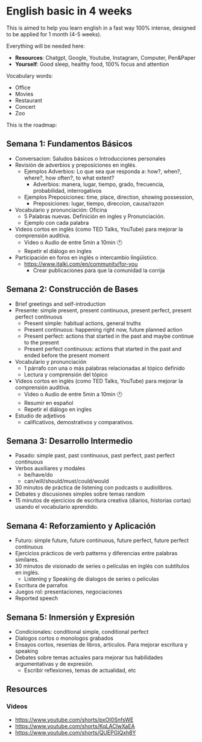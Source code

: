 # English basic in 4 weeks

This is aimed to help you learn english in a fast way 100% intense, designed to be applied for 1 month (4-5 weeks).

Everything will be needed here:
- **Resources**: Chatgpt, Google, Youtube, Instagram, Computer, Pen&Paper
- **Yourself**: Good sleep, healthy food, 100% focus and attention

Vocabulary words:
- Office
- Movies
- Restaurant
- Concert
- Zoo

This is the roadmap:

## Semana 1: Fundamentos Básicos
- Conversacion: Saludos básicos o Introducciones personales
- Revisión de adverbios y preposiciones en inglés.
    - Ejemplos Adverbios: Lo que sea que responda a: how?, when?, where?, how often?, to what extent?
        - Adverbios: manera, lugar, tiempo, grado, frecuencia, probabilidad, interrogativos
    - Ejemplos Preposiciones: time, place, direction, showing possession, 
        - Preposiciones: lugar, tiempo, direccion, causa/razon
- Vocabulario y pronunciación: Oficina
    - 5 Palabras nuevas. Definición en ingles y Pronunciación.
    - Ejemplo con cada palabra
- Videos cortos en inglés (como TED Talks, YouTube) para mejorar la comprensión auditiva.
    - Video o Audio de entre 5min a 10min :clock1:
    - Repetir el diálogo en ingles
- Participación en foros en inglés o intercambio lingüístico.
    - https://www.italki.com/en/community/for-you
        - Crear publicaciones para que la comunidad la corrija
## Semana 2: Construcción de Bases
- Brief greetings and self-introduction
- Presente: simple present, present continuous, present perfect, present perfect continuous
    - Present simple: habitual actions, general truths
    - Present continuous: happening right now, future planned action
    - Present perfect: actions that started in the past and maybe continue to the present
    - Present perfect continuous: actions that started in the past and ended before the present moment
- Vocabulario y pronunciación
    - 1 párrafo con una o más palabras relacionadas al tópico definido
    - Lectura y comprensión del tópico
- Videos cortos en inglés (como TED Talks, YouTube) para mejorar la comprensión auditiva.
    - Video o Audio de entre 5min a 10min :clock1:
    - Resumir en español
    - Repetir el diálogo en ingles
- Estudio de adjetivos
    - calificativos, demostrativos y comparativos.
## Semana 3: Desarrollo Intermedio
- Pasado: simple past, past continuous, past perfect, past perfect continuous
- Verbos auxiliares y modales
    - be/have/do
    - can/will/should/must/could/would
- 30 minutos de práctica de listening con podcasts o audiolibros.
- Debates y discusiones simples sobre temas random
- 15 minutos de ejercicios de escritura creativa (diarios, historias cortas) usando el vocabulario aprendido.
## Semana 4: Reforzamiento y Aplicación
- Futuro: simple future, future continuous, future perfect, future perfect continuous
- Ejercicios prácticos de verb patterns y diferencias entre palabras similares.
- 30 minutos de visionado de series o películas en inglés con subtítulos en inglés.
    - Listening y Speaking de dialogos de series o peliculas
- Escritura de parrafos
- Juegos rol: presentaciones, negociaciones
- Reported speech
## Semana 5: Inmersión y Expresión
- Condicionales: conditional simple, conditional perfect
- Dialogos cortos o monologos grabados
- Ensayos cortos, resenias de libros, articulos. Para mejorar escritura y speaking
- Debates sobre temas actuales para mejorar tus habilidades argumentativas y de expresión.
    - Escribir reflexiones, temas de actualidad, etc

## Resources
### Videos
- https://www.youtube.com/shorts/pxOI0SnfsWE
- https://www.youtube.com/shorts/KqLAClwXaEA
- https://www.youtube.com/shorts/QUEPGlQxh8Y
